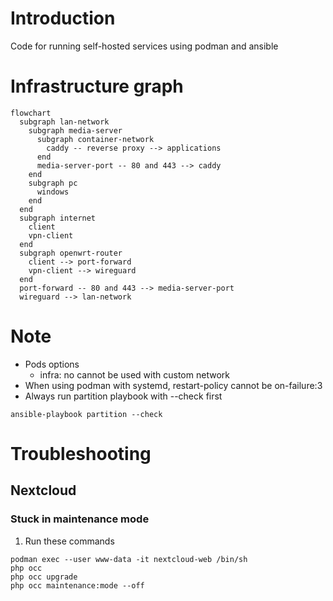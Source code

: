 # Introduction
Code for running self-hosted services using podman and ansible
# Infrastructure graph
```mermaid
flowchart
  subgraph lan-network
    subgraph media-server
      subgraph container-network
        caddy -- reverse proxy --> applications
      end
      media-server-port -- 80 and 443 --> caddy
    end
    subgraph pc
      windows
    end
  end
  subgraph internet
    client
    vpn-client
  end
  subgraph openwrt-router
    client --> port-forward
    vpn-client --> wireguard
  end
  port-forward -- 80 and 443 --> media-server-port
  wireguard --> lan-network
```
# Note
- Pods options
  - infra: no cannot be used with custom network
- When using podman with systemd, restart-policy cannot be on-failure:3
- Always run partition playbook with --check first
```
ansible-playbook partition --check
```
# Troubleshooting
## Nextcloud
### Stuck in maintenance mode
1. Run these commands
```
podman exec --user www-data -it nextcloud-web /bin/sh
php occ
php occ upgrade
php occ maintenance:mode --off
```